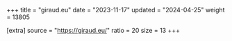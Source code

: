 +++
title = "giraud.eu"
date = "2023-11-17"
updated = "2024-04-25"
weight = 13805

[extra]
source = "https://giraud.eu/"
ratio = 20
size = 13
+++
